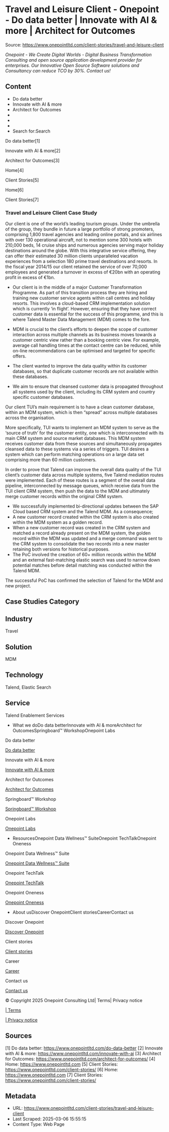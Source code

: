 # Travel and Leisure Client - Onepoint - Do data better | Innovate with AI & more | Architect for Outcomes

Source: https://www.onepointltd.com/client-stories/travel-and-leisure-client

*Onepoint - We Create Digital Worlds - Digital Business Transformation Consulting and open source application development provider for enterprises. Our Innovative Open Source Software solutions and Consultancy can reduce TCO by 30%. Contact us!*

## Content

- Do data better
- Innovate with AI & more
- Architect for Outcomes
- 
- 
- 
- Search for:Search

Do data better[1]

Innovate with AI & more[2]

Architect for Outcomes[3]

Home[4]

Client Stories[5]

Home[6]

Client Stories[7]

### Travel and Leisure Client Case Study

Our client is one of the world’s leading tourism groups. Under the umbrella of the group, they bundle in future a large portfolio of strong promoters, comprising 1,800 travel agencies and leading online portals, and six airlines with over 130 operational aircraft, not to mention some 300 hotels with 210,000 beds, 14 cruise ships and numerous agencies serving major holiday destinations around the globe. With this integrative service offering, they can offer their estimated 30 million clients unparalleled vacation experiences from a selection 180 prime travel destinations and resorts. In the fiscal year 2014/15 our client retained the service of over 70,000 employees and generated a turnover in excess of €20bn with an operating profit in excess of €1bn.

- Our client is in the middle of a major Customer Transformation Programme. As part of this transition process they are hiring and training new customer service agents within call centres and holiday resorts. This involves a cloud-based CRM implementation solution which is currently ‘in flight’. However, ensuring that they have correct customer data is essential for the success of this programme, and this is where Talend Master Data Management (MDM) comes to the fore.
- MDM is crucial to the client’s efforts to deepen the scope of customer interaction across multiple channels as its business moves towards a customer centric view rather than a booking centric view. For example, average call handling times at the contact centre can be reduced, while on-line recommendations can be optimised and targeted for specific offers.

- The client wanted to improve the data quality within its customer databases, so that duplicate customer records are not available within these databases.

- We aim to ensure that cleansed customer data is propagated throughout all systems used by the client, including its CRM system and country specific customer databases.

Our client TUI’s main requirement is to have a clean customer database, within an MDM system, which is then “spread” across multiple databases across the organisation.

More specifically, TUI wants to implement an MDM system to serve as the ‘source of truth’ for the customer entity, one which is interconnected with its main CRM system and source market databases. This MDM system receives customer data from these sources and simultaneously propagates cleansed data to these systems via a series of triggers. TUI desires a system which can perform matching operations on a large data set comprising more than 60 million customers.

In order to prove that Talend can improve the overall data quality of the TUI client’s customer data across multiple systems, five Talend mediation routes were implemented. Each of these routes is a segment of the overall data pipeline, interconnected by message queues, which receive data from the TUI client CRM system, then push the data to the MDM and ultimately merge customer records within the original CRM system.

- We successfully implemented bi-directional updates between the SAP Cloud based CRM system and the Talend MDM. As a consequence;
- A new customer record created within the CRM system is also created within the MDM system as a golden record.
- When
 a new customer record was created in the CRM system and matched a 
record already present on the MDM system, the golden record within the 
MDM was updated and a merge command was sent to the CRM system to 
consolidate the two records into a new master retaining both versions 
for historical purposes.
- The
 PoC involved the creation of 60+ million records within the MDM and an 
external fast-matching elastic search was used to narrow down potential 
matches before detail matching was conducted within the Talend MDM.

The successful PoC has confirmed the selection of Talend for the MDM and new project.

## Case Studies Category

## Industry

Travel

## Solution

MDM

## Technology

Talend, Elastic Search

## Service

Talend Enablement Services

- What we doDo data betterInnovate with AI & moreArchitect for OutcomesSpringboard™ WorkshopOnepoint Labs

Do data better

[Do data better](/do-data-better)

Innovate with AI & more

[Innovate with AI & more](/innovate-with-ai-more/)

Architect for Outcomes

[Architect for Outcomes](/architect-for-outcomes/)

Springboard™ Workshop

[Springboard™ Workshop](/onepoint-springboard/)

Onepoint Labs

[Onepoint Labs](/onepoint-labs/)

- ResourcesOnepoint Data Wellness™ SuiteOnepoint TechTalkOnepoint Oneness

Onepoint Data Wellness™ Suite

[Onepoint Data Wellness™ Suite](/data-wellness/)

Onepoint TechTalk

[Onepoint TechTalk](/techtalk)

Onepoint Oneness

[Onepoint Oneness](/oneness/)

- About usDiscover OnepointClient storiesCareerContact us

Discover Onepoint

[Discover Onepoint](/discover-onepoint/)

Client stories

[Client stories](/client-stories/)

Career

[Career](/career-opportunities/)

Contact us

[Contact us](/contact-us/)

© Copyright 2025 Onepoint Consulting Ltd| Terms| Privacy notice

[| Terms](/policies/)

[| Privacy notice](/policies/privacy-policy/)


## Sources

[1] Do data better: https://www.onepointltd.com/do-data-better
[2] Innovate with AI & more: https://www.onepointltd.com/innovate-with-ai
[3] Architect for Outcomes: https://www.onepointltd.com/architect-for-outcomes/
[4] Home: https://www.onepointltd.com
[5] Client Stories: https://www.onepointltd.com/client-stories/
[6] Home: https://www.onepointltd.com
[7] Client Stories: https://www.onepointltd.com/client-stories/

## Metadata

- URL: https://www.onepointltd.com/client-stories/travel-and-leisure-client
- Last Scraped: 2025-03-06 15:55:15
- Content Type: Web Page
